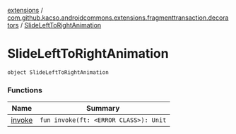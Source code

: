 [extensions](../../index.md) / [com.github.kacso.androidcommons.extensions.fragmenttransaction.decorators](../index.md) / [SlideLeftToRightAnimation](.)

# SlideLeftToRightAnimation

`object SlideLeftToRightAnimation`

### Functions

| Name | Summary |
|---|---|
| [invoke](invoke.md) | `fun invoke(ft: <ERROR CLASS>): Unit` |
